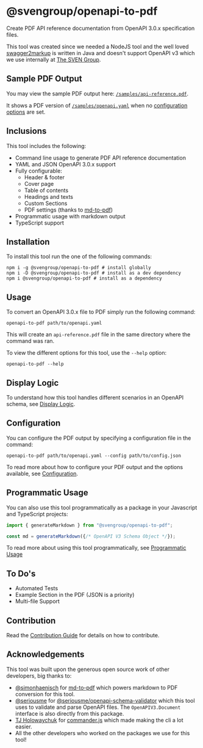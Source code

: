# @svengroup/openapi-to-pdf

Create PDF API reference documentation from OpenAPI 3.0.x specification files. 

This tool was created since we needed a NodeJS tool and the well loved [swagger2markup](https://github.com/Swagger2Markup/swagger2markup?tab=readme-ov-file) is written in Java and doesn't support OpenAPI v3 which we use internally at [The SVEN Group](https://svengroup.com).

## Sample PDF Output

You may view the sample PDF output here: [`/samples/api-reference.pdf`](./samples/api-reference.pdf).

It shows a PDF version of [`/samples/openapi.yaml`](./samples/openapi.yaml) when no [configuration options](./docs/Configuration.md) are set.

## Inclusions

This tool includes the following:

- Command line usage to generate PDF API reference documentation
- YAML and JSON OpenAPI 3.0.x support
- Fully configurable:
    - Header & footer
    - Cover page
    - Table of contents
    - Headings and texts
    - Custom Sections
    - PDF settings (thanks to [md-to-pdf](https://github.com/simonhaenisch/md-to-pdf))
- Programmatic usage with markdown output
- TypeScript support

## Installation

To install this tool run the one of the following commands:

```shell
npm i -g @svengroup/openapi-to-pdf # install globally
npm i -D @svengroup/openapi-to-pdf # install as a dev dependency
npm i @svengroup/openapi-to-pdf # install as a dependency
```

## Usage

To convert an OpenAPI 3.0.x file to PDF simply run the following command:

```shell
openapi-to-pdf path/to/openapi.yaml
```

This will create an `api-reference.pdf` file in the same directory where the command was ran.

To view the different options for this tool, use the `--help` option:

```shell
openapi-to-pdf --help
```

## Display Logic

To understand how this tool handles different scenarios in an OpenAPI schema, see [Display Logic](./docs/DisplayLogic.md).

## Configuration

You can configure the PDF output by specifying a configuration file in the command:

```shell
openapi-to-pdf path/to/openapi.yaml --config path/to/config.json
```

To read more about how to configure your PDF output and the options available, see [Configuration](./docs/Configuration.md).

## Programmatic Usage

You can also use this tool programmatically as a package in your Javascript and TypeScript projects:

```ts
import { generateMarkdown } from "@svengroup/openapi-to-pdf";

const md = generateMarkdown({/* OpenAPI V3 Schema Object */});
```

To read more about using this tool programmatically, see [Programmatic Usage](./docs/ProgrammaticUsage.md)

## To Do's

- Automated Tests
- Example Section in the PDF (JSON is a priority)
- Multi-file Support

## Contribution

Read the [Contribution Guide](./docs/CONTRIBUTING.md) for details on how to contribute.

## Acknowledgements

This tool was built upon the generous open source work of other developers, big thanks to:
- [@simonhaenisch](https://github.com/simonhaenisch) for  [md-to-pdf](https://github.com/simonhaenisch/md-to-pdf) which powers markdown to PDF conversion for this tool.
- [@seriousme](https://github.com/seriousme) for [@seriousme/openapi-schema-validator](https://github.com/seriousme/openapi-schema-validator) which this tool uses to validate and parse OpenAPI files. The `OpenAPIV3.Document` interface is also directly from this package.
- [TJ Holowaychuk](https://github.com/tj) for [commander.js](https://github.com/tj/commander.js) which made making the cli a lot easier.
- All the other developers who worked on the packages we use for this tool!
